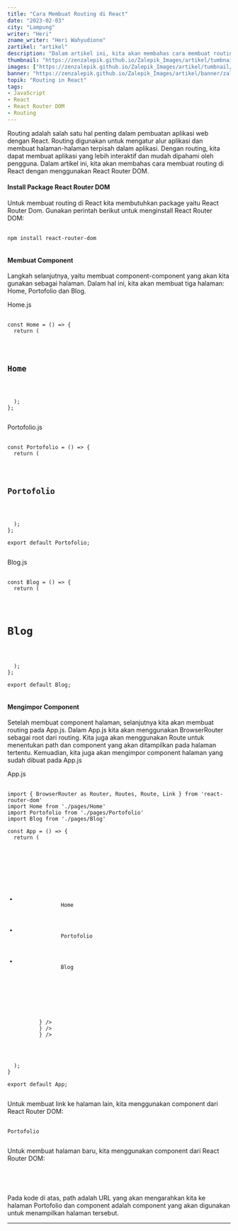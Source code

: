 ```yaml
---
title: "Cara Membuat Routing di React"
date: "2023-02-03"
city: "Lampung"
writer: "Heri"
zname_writer: "Heri Wahyudiono"
zartikel: "artikel"
description: "Dalam artikel ini, kita akan membahas cara membuat routing di React dengan menggunakan React Router DOM"
thumbnail: "https://zenzalepik.github.io/Zalepik_Images/artikel/tumbnail/zalepik_thumbnail_cara%20membuat%20routing%20di%20react.png"
images: ["https://zenzalepik.github.io/Zalepik_Images/artikel/tumbnail/zalepik_thumbnail_cara%20membuat%20routing%20di%20react.png"]
banner: "https://zenzalepik.github.io/Zalepik_Images/artikel/banner/zalepik_banner_cara%20membuat%20routing%20di%20react.png"
topik: "Routing in React"
tags: 
- JavaScript
- React
- React Router DOM
- Routing
---
```


Routing adalah salah satu hal penting dalam pembuatan aplikasi web dengan React. Routing digunakan untuk mengatur alur aplikasi dan membuat halaman-halaman terpisah dalam aplikasi. Dengan routing, kita dapat membuat aplikasi yang lebih interaktif dan mudah dipahami oleh pengguna. Dalam artikel ini, kita akan membahas cara membuat routing di React dengan menggunakan React Router DOM.

#### Install Package React Router DOM

Untuk membuat routing di React kita membutuhkan package yaitu React Router Dom. Gunakan perintah berikut untuk menginstall React Router DOM:

<pre class="language-javascript">
  <code class="language-javascript">
npm install react-router-dom
  </code>
</pre>

#### Membuat Component

Langkah selanjutnya, yaitu membuat component-component yang akan kita gunakan sebagai halaman. Dalam hal ini, kita akan membuat tiga halaman: Home, Portofolio dan Blog.

Home.js
<pre class="language-javascript">
  <code class="language-javascript">
const Home = () => {
  return (
    <div>
      <h2>Home</h2>
    </div>
  );
};
  </code>
</pre>

Portofolio.js
<pre class="language-javascript">
  <code class="language-javascript">
const Portofolio = () => {
  return (
    <div>
      <h2>Portofolio</h2>
    </div>
  );
};

export default Portofolio;
  </code>
</pre>

Blog.js
<pre class="language-javascript">
  <code class="language-javascript">
const Blog = () => {
  return (
    <div>
      <h1>Blog</h1>
    </div>
  );
};

export default Blog;
  </code>
</pre>

#### Mengimpor Component

Setelah membuat component halaman, selanjutnya kita akan membuat routing pada App.js. Dalam App.js kita akan menggunakan BrowserRouter sebagai root dari routing. Kita juga akan menggunakan Route untuk menentukan path dan component yang akan ditampilkan pada halaman tertentu. Kemuadian, kita juga akan mengimpor component halaman yang sudah dibuat pada App.js

App.js
<pre class="language-javascript">
  <code class="language-javascript">
import { BrowserRouter as Router, Routes, Route, Link } from 'react-router-dom' 
import Home from './pages/Home' 
import Portofolio from './pages/Portofolio' 
import Blog from './pages/Blog' 
 
const App = () => { 
  return ( 
    <Router> 
      <div> 
        <nav> 
          <ul> 
            <li> 
              <Link to="/">Home</Link> 
            </li> 
            <li> 
              <Link to="/portofolio">Portofolio</Link> 
            </li> 
            <li> 
              <Link to="/blog">Blog</Link> 
            </li> 
          </ul> 
        </nav> 
        <Routes> 
          <Route exact path='/' element={<Home />} /> 
          <Route path='/portofolio' element={<Portofolio />} /> 
          <Route path='/blog' element={<Blog />} /> 
        </Routes> 
      </div> 
    </Router> 
  ); 
} 
 
export default App; 
  </code>
</pre>

Untuk membuat link ke halaman lain, kita menggunakan component <Link> dari React Router DOM:

<pre class="language-javascript">
  <code class="language-javascript">
<Link to="/portofolio">Portofolio</Link>
  </code>
</pre>

Untuk membuat halaman baru, kita menggunakan component <Route> dari React Router DOM:

<pre class="language-javascript">
  <code class="language-javascript">
<Route path="/portofolio" component={Portofolio} />
  </code>
</pre>

Pada kode di atas, path adalah URL yang akan mengarahkan kita ke halaman Portofolio dan component adalah component yang akan digunakan untuk menampilkan halaman tersebut.

<div class="zbarisbaru"></div>
<div class="zbarisbaru"></div>

---

